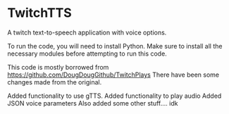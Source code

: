 # TwitchTTS
A twitch text-to-speech application with voice options.

To run the code, you will need to install Python.
Make sure to install all the necessary modules before attempting to run this code.

This code is mostly borrowed from https://github.com/DougDougGithub/TwitchPlays
There have been some changes made from the original.

Added functionality to use gTTS. 
Added functionality to play audio
Added JSON voice parameters
Also added some other stuff.... idk
